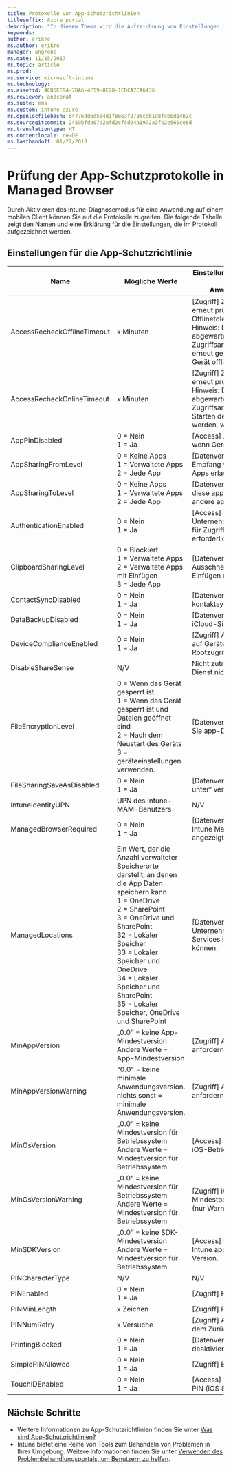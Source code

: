 ```yaml
---
title: Protokolle von App-Schutzrichtlinien
titlesuffix: Azure portal
description: "In diesem Thema wird die Aufzeichnung von Einstellungen für App-Schutzrichtlinien beschrieben, die in den App-Protokollen gespeichert wird."
keywords: 
author: erikre
ms.author: erikre
manager: angrobe
ms.date: 11/15/2017
ms.topic: article
ms.prod: 
ms.service: microsoft-intune
ms.technology: 
ms.assetid: 4CD5EE94-7BA6-4F59-8E28-1EBCA7CA6436
ms.reviewer: andcerat
ms.suite: ems
ms.custom: intune-azure
ms.openlocfilehash: 64776dd6d5a4d1f8e63f2795cdb1d8fcb0d14b2c
ms.sourcegitcommit: 2459bfda07a2afd2cfcd94a1972a3fb2e565ce8d
ms.translationtype: HT
ms.contentlocale: de-DE
ms.lasthandoff: 01/22/2018
---
```

# <a name="review-app-protection-logs-in-the-managed-browser"></a>Prüfung der App-Schutzprotokolle in Managed Browser

Durch Aktivieren des Intune-Diagnosemodus für eine Anwendung auf einem mobilen Client können Sie auf die Protokolle zugreifen. Die folgende Tabelle zeigt den Namen und eine Erklärung für die Einstellungen, die im Protokoll aufgezeichnet werden.

## <a name="app-protection-policy-settings"></a>Einstellungen für die App-Schutzrichtlinie

| Name                        | Mögliche Werte                                                                                                                                                                                                                                                                                            | Einstellung im Azure Intune-MAM-Portal (mobile Anwendungsverwaltung)                                                                                                                             |
|-----------------------------|-------------------------------------------------------------------------------------------------------------------------------------------------------------------------------------------------------------------------------------------------------------------------------------------------------------|-----------------------------------------------------------------------------------------------------------------------------------------------------------------------------------------|
| AccessRecheckOfflineTimeout  | x Minuten                                                                                                                                                                                                                                                                                                   | [Zugriff] Zugriffsanforderungen erneut prüfen – Offlinetoleranzperiode<br>Hinweis: Dies ist der Zeitraum, der abgewartet wird, bevor die Zugriffsanforderungen für die App erneut geprüft werden, wenn das Gerät offline ist.             |
| AccessRecheckOnlineTimeout   | _x_ Minuten                                                                                                                                                                                                                                                                                                   | [Zugriff] Zugriffsanforderungen erneut prüfen – Timeout<br>Hinweis: Dies ist der Zeitraum, der abgewartet wird, bevor die Zugriffsanforderungen nach dem Starten der App erneut geprüft werden, wenn das Gerät online ist. |
| AppPinDisabled               | 0 = Nein <br>1 = Ja                                                                                                                                                                                                                                                                                           | [Access] App-PIN zu deaktivieren, wenn Geräte-PIN verwaltet wird.                                                                                                                                     |
| AppSharingFromLevel          | 0 = Keine Apps <br>1 = Verwaltete Apps<br>2 = Jede App                                                                                                                                                                                                                                                              | [Datenverlagerung] Dieser App den Empfang von Daten von anderen Apps erlauben                                                                                                                         |
| AppSharingToLevel            | 0 = Keine Apps <br>1 = Verwaltete Apps<br>2 = Jede App                                                                                                                                                                                                                                                              | [Datenverlagerung] Erlauben Sie diese app zur Datenübertragung an andere apps...                                                                                                                         |
| AuthenticationEnabled        | 0 = Nein <br>1 = Ja                                                                                                                                                                                                                                                                                           | [Access] Unternehmensanmeldeinformationen für Zugriff anstelle einer PIN erforderlich.                                                                                                                      |
| ClipboardSharingLevel        | 0 = Blockiert <br>1 = Verwaltete Apps<br>2 = Verwaltete Apps mit Einfügen<br>3 = Jede App                                                                                                                                                                                                                            | [Datenverlagerung] Einschränken Ausschneiden, kopieren und Einfügen mit anderen apps.                                                                                                                         |
| ContactSyncDisabled          | 0 = Nein <br>1 = Ja                                                                                                                                                                                                                                                                                           | [Datenverlagerung] Deaktivieren Sie kontaktsynchronisierung.                                                                                                                                                 |
| DataBackupDisabled           | 0 = Nein <br>1 = Ja                                                                                                                                                                                                                                                                                            | [Datenverlagerung] iTunes- und iCloud-Sicherungen verhindern                                                                                                                                      |
| DeviceComplianceEnabled      | 0 = Nein <br>1 = Ja                                                                                                                                                                                                                                                                                            | [Zugriff] Ausführen verwalteter Apps auf Geräten mit Jailbreak oder Rootzugriff blockieren                                                                                                                 |
| DisableShareSense            |  N/V                                                                                                                                                                                                                                                                                                         | Nicht zutreffend: Wird vom Intune-Dienst nicht aktiv verwendet.                                                                                                                                                 |
| FileEncryptionLevel          | 0 = Wenn das Gerät gesperrt ist <br>1 = Wenn das Gerät gesperrt ist und Dateien geöffnet sind <br>2 = Nach dem Neustart des Geräts <br>3 = geräteeinstellungen verwenden.                                                                                                                                                                      | [Datenverlagerung] Verschlüsseln Sie app-Daten.                                                                                                                                                      |
| FileSharingSaveAsDisabled    | 0 = Nein <br>1 = Ja                                                                                                                                                                                                                                                                                            | [Datenverlagerung] „Speichern unter“ verhindern                                                                                                                                                      |
| IntuneIdentityUPN            | UPN des Intune-MAM-Benutzers                                                                                                                                                                                                                                                                                  | N/V                                                                                                                                                                                      |
| ManagedBrowserRequired       | 0 = Nein <br>1 = Ja                                                                                                                                                                                                                                                                                            | [Datenverlagerung] Webinhalt in der Intune Managed Browser-app angezeigt.                                                                                                     |
| ManagedLocations             | Ein Wert, der die Anzahl verwalteter Speicherorte darstellt, an denen die App Daten speichern kann.  <br>1 = OneDrive<br>2 = SharePoint<br>3 = OneDrive und SharePoint<br>32 = Lokaler Speicher<br>33 = Lokaler Speicher und OneDrive<br>34 = Lokaler Speicher und SharePoint<br>35 = Lokaler Speicher, OneDrive und SharePoint | [Datenverlagerung] Wählen Sie die Unternehmensdaten für Storage Services in gespeichert werden können.                                                                                                          |
| MinAppVersion                | „0.0“ = keine App-Mindestversion <br>Andere Werte = App-Mindestversion                                                                                                                                                                                                                                       | [Zugriff] App-Mindestversion anfordern                                                                                                                                                    |
| MinAppVersionWarning         | "0.0" = keine minimale Anwendungsversion.<br>nichts sonst = minimale Anwendungsversion.                                                                                                                                                                                                                                       | [Zugriff] App-Mindestversion anfordern (nur Warnung)                                                                                                                                      |
| MinOsVersion                 | „0.0“ = keine Mindestversion für Betriebssystem <br>Andere Werte = Mindestversion für Betriebssystem                                                                                                                                                                                                                                          | [Access] Ist die niedrigste zulässige iOS-Betriebssystem erforderlich.                                                                                                                                           |
| MinOsVersionWarning          | „0.0“ = keine Mindestversion für Betriebssystem <br>Andere Werte = Mindestversion für Betriebssystem                                                                                                                                                                                                                                          | [Zugriff] iOS-Mindestbetriebssystem anfordern (nur Warnung)                                                                                                                             |
| MinSDKVersion                | „0.0“ = keine SDK-Mindestversion <br>Andere Werte = Mindestversion für Betriebssystem                                                                                                                                                                                                                                         | [Access] Erfordern Sie minimale Intune app Protection Policy SDK-Version.                                                                                                                       |
| PINCharacterType             |  N/V                                                                                                                                                                                                                                                                                                         | N/V                                                                                                                                                                                     |
| PINEnabled                   | 0 = Nein <br>1 = Ja                                                                                                                                                                                                                                                                                            | [Zugriff] PIN für Zugriff anfordern                                                                                                                                                          |
| PINMinLength                 | x Zeichen                                                                                                                                                                                                                                                                                                | [Zugriff] PIN-Länge                                                                                                                                                                      |
| PINNumRetry                  | x Versuche                                                                                                                                                                                                                                                                                                  | [Zugriff] Anzahl der Versuche vor dem Zurücksetzen der PIN                                                                                                                                             |
| PrintingBlocked              | 0 = Nein <br>1 = Ja                                                                                                                                                                                                                                                                                            | [Datenverlagerung] Drucken deaktivieren                                                                                                                                                       |
| SimplePINAllowed             | 0 = Nein<br>1 = Ja                                                                                                                                                                                                                                                                                             | [Zugriff] Einfache PIN zulassen                                                                                                                                                                |
| TouchIDEnabled               | 0 = Nein <br>1 = Ja                                                                                                                                                                                                                                                                                            | [Access] Fingerabdruck anstelle von PIN (iOS 8 und höher) zulassen.                                                                                                                                      |

## <a name="next-steps"></a>Nächste Schritte

 - Weitere Informationen zu App-Schutzrichtlinien finden Sie unter [Was sind App-Schutzrichtlinien?](app-protection-policy.md)
 - Intune bietet eine Reihe von Tools zum Behandeln von Problemen in Ihrer Umgebung. Weitere Informationen finden Sie unter [Verwenden des Problembehandlungsportals, um Benutzern zu helfen](help-desk-operators.md).
